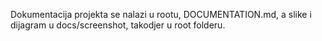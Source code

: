 Dokumentacija projekta se nalazi u rootu, DOCUMENTATION.md, a slike i dijagram u docs/screenshot, takodjer u root folderu.
